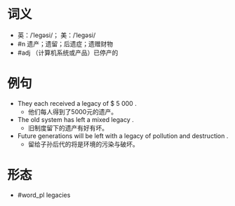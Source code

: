 # 词义
- 英：/ˈleɡəsi/； 美：/ˈleɡəsi/
- #n 遗产；遗留；后遗症；遗赠财物
- #adj （计算机系统或产品）已停产的
# 例句
- They each received a legacy of $ 5 000 .
	- 他们每人得到了5000元的遗产。
- The old system has left a mixed legacy .
	- 旧制度留下的遗产有好有坏。
- Future generations will be left with a legacy of pollution and destruction .
	- 留给子孙后代的将是环境的污染与破坏。
# 形态
- #word_pl legacies
